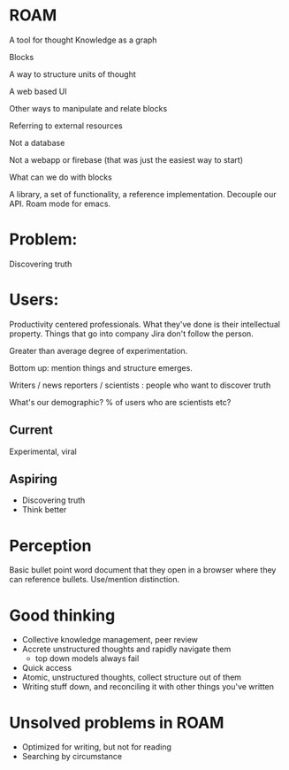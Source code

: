 # ROAM

A tool for thought
Knowledge as a graph

Blocks

A way to structure units of thought

A web based UI

Other ways to manipulate and relate blocks

Referring to external resources

Not a database

Not a webapp or firebase (that was just the easiest way to start)

What can we do with blocks

A library, a set of functionality, a reference implementation.
Decouple our API.
Roam mode for emacs.


# Problem:

Discovering truth


# Users:

Productivity centered professionals. What they've done is their intellectual property. Things that go into company Jira don't follow the person.

Greater than average degree of experimentation.

Bottom up: mention things and structure emerges.

Writers / news reporters / scientists : people who want to discover truth

What's our demographic? % of users who are scientists etc?

## Current

Experimental, viral


## Aspiring

* Discovering truth
* Think better


# Perception

Basic bullet point word document that they open in a browser where they can reference bullets. Use/mention distinction.


# Good thinking

* Collective knowledge management, peer review
* Accrete unstructured thoughts and rapidly navigate them
  - top down models always fail
* Quick access
* Atomic, unstructured thoughts, collect structure out of them
* Writing stuff down, and reconciling it with other things you've written


# Unsolved problems in ROAM

* Optimized for writing, but not for reading
* Searching by circumstance

